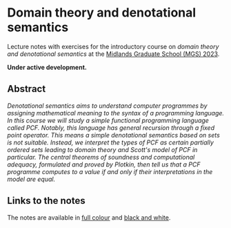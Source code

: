 # Domain theory and denotational semantics

Lecture notes with exercises for the introductory course on *domain theory and
denotational semantics* at the
[Midlands Graduate School (MGS)
2023](https://www.cs.bham.ac.uk/~mhe/events/MGS23/).

**Under active development.**

## Abstract

*Denotational semantics aims to understand computer programmes by assigning
mathematical meaning to the syntax of a programming language. In this course we
will study a simple functional programming language called PCF. Notably, this
language has general recursion through a fixed point operator. This means a
simple denotational semantics based on sets is not suitable. Instead, we
interpret the types of PCF as certain partially ordered sets leading to domain
theory and Scott's model of PCF in particular. The central theorems of soundness
and computational adequacy, formulated and proved by Plotkin, then tell us that
a PCF programme computes to a value if and only if their interpretations in the
model are equal.*

## Links to the notes

The notes are available in [full
colour](https://github.com/tomdjong/MGS-domain-theory/releases/latest/download/MGS-domain-theory.pdf)
and [black and
white](https://github.com/tomdjong/MGS-domain-theory/releases/latest/download/MGS-domain-theory_no-colour.pdf).